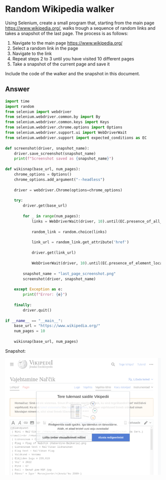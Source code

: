 # Random Wikipedia walker

Using Selenium, create a small program that, starting from the main page https://www.wikipedia.org/, walks trough a sequence of random links and takes a snapshot of the last page.
The process is as follows:

 1. Navigate to the main page https://www.wikipedia.org/
 2. Select a random link in the page
 3. Navigate to the link
 4. Repeat steps 2 to 3 until you have visited 10 different pages
 5. Take a snapshot of the current page and save it

Include the code of the walker and the snapshot in this document.

## Answer

```py
import time
import random
from selenium import webdriver
from selenium.webdriver.common.by import By
from selenium.webdriver.common.keys import Keys
from selenium.webdriver.chrome.options import Options
from selenium.webdriver.support.ui import WebDriverWait
from selenium.webdriver.support import expected_conditions as EC

def screenshot(driver, snapshot_name):
    driver.save_screenshot(snapshot_name)
    print(f"Screenshot saved as {snapshot_name}")

def wikisnap(base_url, num_pages):
    chrome_options = Options()
    chrome_options.add_argument("--headless")

    driver = webdriver.Chrome(options=chrome_options)

    try:
        driver.get(base_url)

        for _ in range(num_pages):
            links = WebDriverWait(driver, 10).until(EC.presence_of_all_elements_located((By.TAG_NAME, 'a')))

            random_link = random.choice(links)

            link_url = random_link.get_attribute('href')

            driver.get(link_url)

            WebDriverWait(driver, 10).until(EC.presence_of_element_located((By.TAG_NAME, 'body')))

        snapshot_name = "last_page_screenshot.png"
        screenshot(driver, snapshot_name)

    except Exception as e:
        print(f"Error: {e}")

    finally:
        driver.quit()

if __name__ == "__main__":
    base_url = "https://www.wikipedia.org/"
    num_pages = 10

    wikisnap(base_url, num_pages)
```

Snapshot:

![resultat](img/last_page_screenshot.png)
